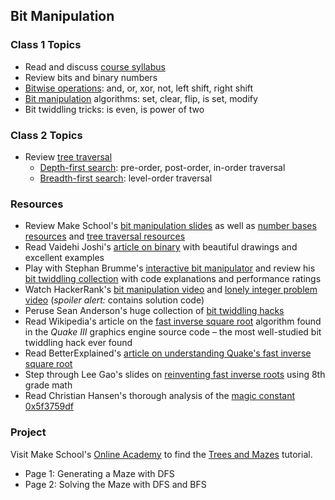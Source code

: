 ## Bit Manipulation

### Class 1 Topics
- Read and discuss [course syllabus]
- Review bits and binary numbers
- [Bitwise operations]: and, or, xor, not, left shift, right shift
- [Bit manipulation] algorithms: set, clear, flip, is set, modify
- Bit twiddling tricks: is even, is power of two

### Class 2 Topics
- Review [tree traversal]
  - [Depth-first search]: pre-order, post-order, in-order traversal
  - [Breadth-first search]: level-order traversal

### Resources
- Review Make School's [bit manipulation slides] as well as [number bases resources] and [tree traversal resources]
- Read Vaidehi Joshi's [article on binary][BaseCS binary] with beautiful drawings and excellent examples
- Play with Stephan Brumme's [interactive bit manipulator] and review his [bit twiddling collection] with code explanations and performance ratings
- Watch HackerRank's [bit manipulation video] and [lonely integer problem video] (*spoiler alert:* contains solution code)
- Peruse Sean Anderson's huge collection of [bit twiddling hacks]
- Read Wikipedia's article on the [fast inverse square root] algorithm found in the *Quake III* graphics engine source code – the most well-studied bit twiddling hack ever found
- Read BetterExplained's [article on understanding Quake's fast inverse square root][BE fast inverse square root]
- Step through Lee Gao's slides on [reinventing fast inverse roots] using 8th grade math
- Read Christian Hansen's thorough analysis of the [magic constant 0x5f3759df]

### Project
Visit Make School's [Online Academy] to find the [Trees and Mazes] tutorial.
- Page 1: Generating a Maze with DFS
- Page 2: Solving the Maze with DFS and BFS


[course syllabus]: http://make.sc/cs4-syllabus
[bitwise operations]: https://en.wikipedia.org/wiki/Bitwise_operation
[bit manipulation]: https://en.wikipedia.org/wiki/Bit_manipulation

[tree traversal]: https://en.wikipedia.org/wiki/Tree_traversal
[depth-first search]: https://en.wikipedia.org/wiki/Depth-first_search
[breadth-first search]: https://en.wikipedia.org/wiki/Breadth-first_search

[bit manipulation slides]: ../slides/NumberBases.pdf
[number bases resources]: https://github.com/Product-College-Courses/CS-3-Core-Data-Structures/blob/master/Class1.md
[tree traversal resources]: https://github.com/Product-College-Courses/CS-3-Core-Data-Structures/blob/master/Class10.md
[BaseCS binary]: https://medium.com/basecs/bits-bytes-building-with-binary-13cb4289aafa
[bit manipulation video]: https://www.youtube.com/watch?v=NLKQEOgBAnw
[lonely integer problem video]: https://www.youtube.com/watch?v=eXWjCgbL01U

[interactive bit manipulator]: http://bits.stephan-brumme.com/interactive.html
[bit twiddling collection]: http://bits.stephan-brumme.com/
[bit twiddling hacks]: http://graphics.stanford.edu/~seander/bithacks.html

[fast inverse square root]: https://en.wikipedia.org/wiki/Fast_inverse_square_root
[BE fast inverse square root]: https://betterexplained.com/articles/understanding-quakes-fast-inverse-square-root/
[magic constant 0x5f3759df]: http://h14s.p5r.org/2012/09/0x5f3759df.html
[reinventing fast inverse roots]: http://www.bullshitmath.lol/FastRoot.slides.html

[Online Academy]: https://www.makeschool.com/academy
[Trees and Mazes]: http://make.sc/oa-trees-and-mazes

